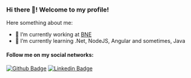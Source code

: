 ### Hi there 👋! Welcome to my profile!



Here something about me:

- 🔭 I’m currently working at [BNE](https://www.bne.com.br/)
- 🌱 I’m currently learning .Net, NodeJS, Angular and sometimes, Java


#### Follow me on my social networks:
[![Github Badge](https://img.shields.io/badge/-Github-000?style=flat-square&logo=Github&logoColor=white&link=https://github.com/nic1611)](https://github.com/nic1611)
[![Linkedin Badge](https://img.shields.io/badge/-LinkedIn-blue?style=flat-square&logo=Linkedin&logoColor=white&link=https://www.linkedin.com/in/nicolas-soffi-565028198/)](https://www.linkedin.com/in/nicolas-soffi-565028198/)

<!--
- 👯 I’m looking to collaborate on ...
- 🤔 I’m looking for help with ...
- 💬 Ask me about ...
- 📫 How to reach me: ...
- 😄 Pronouns: ...
- ⚡ Fun fact: ...

<a href="https://github.com/anuraghazra/github-readme-stats">
  <img align="center" src="https://github-readme-stats.anuraghazra1.vercel.app/api?username=nic1611&show_icons=true&include_all_commits=true&theme=radical" alt="Anurag's github stats" />
</a>
